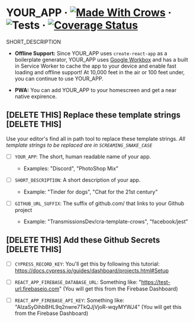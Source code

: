 # YOUR_APP &middot; [![Made With Crows](https://img.shields.io/badge/Made%20with-Crows-black?logo=react&logoColor=white)](https://github.com/transmissionsdev/cra-template-crows) &middot; ![Tests](https://github.com/GITHUB_URL_SUFFIX/workflows/Tests/badge.svg) &middot; [![Coverage Status](https://coveralls.io/repos/github/GITHUB_URL_SUFFIX/badge.svg?branch=master)](https://coveralls.io/github/GITHUB_URL_SUFFIX?branch=master)

SHORT_DESCRIPTION

- **Offline Support:** Since YOUR_APP uses `create-react-app` as a boilerplate generator, YOUR_APP uses [Google Workbox](https://developers.google.com/web/tools/workbox) and has a built in Service Worker to cache the app to your device and enable fast loading and offline support! At 10,000 feet in the air or 100 feet under, you can continue to use YOUR_APP.

- **PWA:** You can add YOUR_APP to your homescreen and get a near native expirence.

## [DELETE THIS] Replace these template strings [DELETE THIS]

Use your editor's find all in path tool to replace these template strings.
_All template strings to be replaced are in `SCREAMING_SNAKE_CASE`_

- [ ] `YOUR_APP`: The short, human readable name of your app.

  - Examples: "Discord", "PhotoShop Mix"

- [ ] `SHORT_DESCRIPTION`: A short description of your app.

  - Example: "Tinder for dogs", "Chat for the 21st century"

- [ ] `GITHUB_URL_SUFFIX`: The suffix of github.com/ that links to your Github project

  - Example: "TransmissionsDev/cra-template-crows", "facebook/jest"

## [DELETE THIS] Add these Github Secrets [DELETE THIS]

- [ ] `CYPRESS_RECORD_KEY`: You'll get this by following this tutorial: https://docs.cypress.io/guides/dashboard/projects.html#Setup

- [ ] `REACT_APP_FIREBASE_DATABASE_URL`: Something like: "https://test-url.firebaseio.com" (You will get this from the Firebase Dashboard)

- [ ] `REACT_APP_FIREBASE_API_KEY`: Something like: "AIzaSyDihbBHL9q2nwre7TkQJjVjoR-wqyMYWJ4" (You will get this from the Firebase Dashboard)
